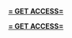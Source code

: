 **[= GET ACCESS=](https://www.google.com/url?q=https%3A%2F%2Fappbitly.com%2FoizWj)**


**[= GET ACCESS=](https://www.google.com/url?q=https%3A%2F%2Fappbitly.com%2FoizWj)**
